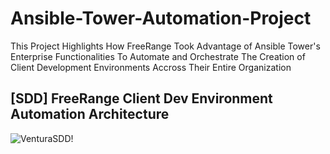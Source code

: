 # Ansible-Tower-Automation-Project
This Project Highlights How FreeRange Took Advantage of Ansible Tower's Enterprise Functionalities To Automate and Orchestrate The Creation of Client Development Environments Accross Their Entire Organization

## [SDD] FreeRange Client Dev Environment Automation Architecture
![VenturaSDD!](https://lucid.app/publicSegments/view/cfc39b29-05a1-496e-8fef-68217ff8d802/image.png)